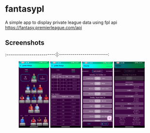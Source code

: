 # fantasypl

A simple app to display private league data using fpl api https://fantasy.premierleague.com/api
## Screenshots
:-------------------------:|:-------------------------:

<div align='center'>
<img src='/screenshots/picks.png' width=20% />
<img src='/screenshots/details.png' width=20% />
<img src='/screenshots/fixture.png' width=20% />
<img src='/screenshots/stats.png' width=20% />
</div>
